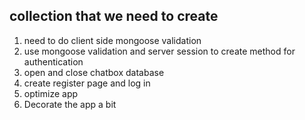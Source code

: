 ## collection that we need to create

1. need to do client side mongoose validation 
2. use mongoose validation and server session to create method for authentication
3. open and close chatbox database
4. create register page and log in
5. optimize app
6. Decorate the app a bit
